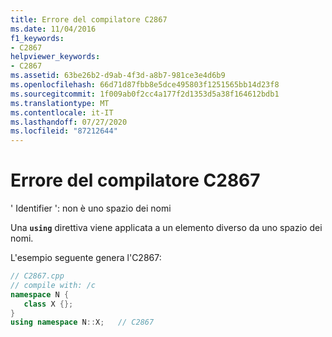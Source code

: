 ```yaml
---
title: Errore del compilatore C2867
ms.date: 11/04/2016
f1_keywords:
- C2867
helpviewer_keywords:
- C2867
ms.assetid: 63be26b2-d9ab-4f3d-a8b7-981ce3e4d6b9
ms.openlocfilehash: 66d71d87fbb8e5dce495803f1251565bb14d23f8
ms.sourcegitcommit: 1f009ab0f2cc4a177f2d1353d5a38f164612bdb1
ms.translationtype: MT
ms.contentlocale: it-IT
ms.lasthandoff: 07/27/2020
ms.locfileid: "87212644"
---
```

# <a name="compiler-error-c2867"></a>Errore del compilatore C2867

' Identifier ': non è uno spazio dei nomi

Una **`using`** direttiva viene applicata a un elemento diverso da uno spazio dei nomi.

L'esempio seguente genera l'C2867:

```cpp
// C2867.cpp
// compile with: /c
namespace N {
   class X {};
}
using namespace N::X;   // C2867
```
